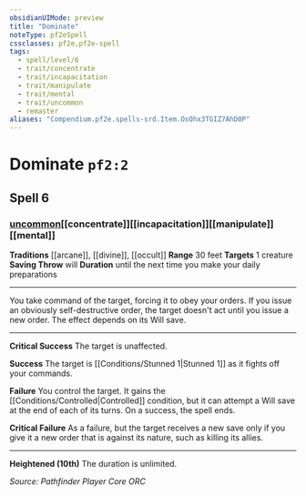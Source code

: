 ```yaml
---
obsidianUIMode: preview
title: "Dominate"
noteType: pf2eSpell
cssclasses: pf2e,pf2e-spell
tags:
  - spell/level/6
  - trait/concentrate
  - trait/incapacitation
  - trait/manipulate
  - trait/mental
  - trait/uncommon
  - remaster
aliases: "Compendium.pf2e.spells-srd.Item.OsOhx3TGIZ7AhD0P" 
---
```

# Dominate  `pf2:2`  
## Spell 6
### [uncommon](uncommon "Uncommon Rarity Trait")[[concentrate]][[incapacitation]][[manipulate]][[mental]]
**Traditions** [[arcane]], [[divine]], [[occult]]
**Range** 30 feet
**Targets** 1 creature
**Saving Throw**  will
**Duration** until the next time you make your daily preparations
* * * 
You take command of the target, forcing it to obey your orders. If you issue an obviously self-destructive order, the target doesn't act until you issue a new order. The effect depends on its Will save.

* * *

**Critical Success** The target is unaffected.

**Success** The target is [[Conditions/Stunned 1|Stunned 1]] as it fights off your commands.

**Failure** You control the target. It gains the [[Conditions/Controlled|Controlled]] condition, but it can attempt a Will save at the end of each of its turns. On a success, the spell ends.

**Critical Failure** As a failure, but the target receives a new save only if you give it a new order that is against its nature, such as killing its allies.

* * *

**Heightened (10th)** The duration is unlimited.

*Source: Pathfinder Player Core*
*ORC*